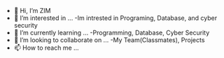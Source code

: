 - 👋 Hi, I’m ZIM
- 👀 I’m interested in ...
  -Im intrested in Programing, Database, and cyber security
- 🌱 I’m currently learning ...
  -Programming, Database, Cyber Security
- 💞️ I’m looking to collaborate on ...
  -My Team(Classmates), Projects
- 📫 How to reach me ... 

<!---
ZIM-Hub/ZIM-Hub is a ✨ special ✨ repository because its `README.md` (this file) appears on your GitHub profile.
You can click the Preview link to take a look at your changes.
--->
